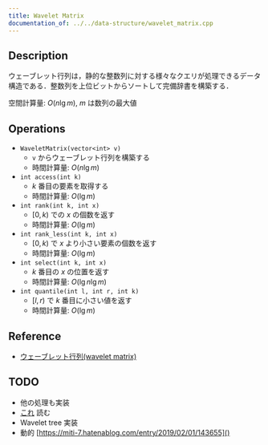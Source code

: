 ```yaml
---
title: Wavelet Matrix
documentation_of: ../../data-structure/wavelet_matrix.cpp
---
```


## Description

ウェーブレット行列は，静的な整数列に対する様々なクエリが処理できるデータ構造である．整数列を上位ビットからソートして完備辞書を構築する．

空間計算量: $O(n \lg m)$, $m$ は数列の最大値

## Operations

- `WaveletMatrix(vector<int> v)`
    - `v` からウェーブレット行列を構築する
    - 時間計算量: $O(n \lg m)$
- `int access(int k)`
    - $k$ 番目の要素を取得する
    - 時間計算量: $O(\lg m)$
- `int rank(int k, int x)`
    - $[0, k)$ での $x$ の個数を返す
    - 時間計算量: $O(\lg m)$
- `int rank_less(int k, int x)`
    - $[0, k)$ で $x$ より小さい要素の個数を返す
    - 時間計算量: $O(\lg m)$
- `int select(int k, int x)`
    - $k$ 番目の $x$ の位置を返す
    - 時間計算量: $O(\lg n \lg m)$
- `int quantile(int l, int r, int k)`
    - $[l, r)$ で $k$ 番目に小さい値を返す
    - 時間計算量: $O(\lg m)$

## Reference

- [ウェーブレット行列(wavelet matrix)](https://miti-7.hatenablog.com/entry/2018/04/28/152259)

## TODO

- 他の処理も実装
- [これ](https://www.slideshare.net/pfi/ss-15916040) 読む
- Wavelet tree 実装
- 動的 [https://miti-7.hatenablog.com/entry/2019/02/01/143655]()